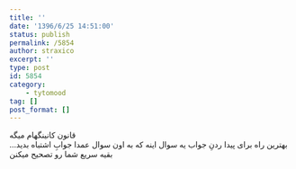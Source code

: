 ```yaml
---
title: ''
date: '1396/6/25 14:51:00'
status: publish
permalink: /5854
author: straxico
excerpt: ''
type: post
id: 5854
category:
    - tytomood
tag: []
post_format: []
---
```

قانون کانینگهام میگه  
بهترین راه برای پیدا ردنِ جواب یه سوال اینه که به اون سوال عمدا جوابِ اشتباه بدید… بقیه سریع شما رو تصحیح میکنن